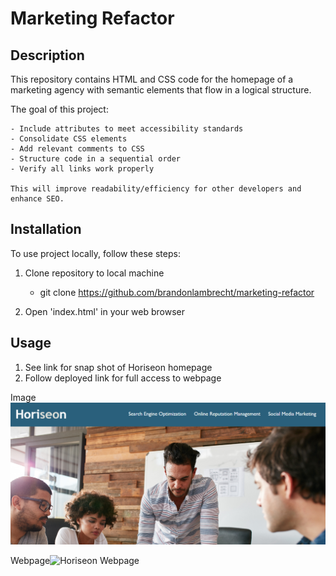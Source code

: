 # Marketing Refactor 

## Description

This repository contains HTML and CSS code for the homepage of a marketing agency with semantic elements that flow in a logical structure. 

The goal of this project:

    - Include attributes to meet accessibility standards
    - Consolidate CSS elements
    - Add relevant comments to CSS
    - Structure code in a sequential order
    - Verify all links work properly
    
    This will improve readability/efficiency for other developers and enhance SEO.  

## Installation

To use project locally, follow these steps:

1. Clone repository to local machine 
    - git clone https://github.com/brandonlambrecht/marketing-refactor

2. Open 'index.html' in your web browser 


## Usage

1. See link for snap shot of Horiseon homepage
2. Follow deployed link for full access to webpage

Image![Horiseon Snap Shot](./assets/images/horiseon-snap-shot.png)

Webpage![Horiseon Webpage](https://brandonlambrecht.github.io/marketing-refactor/)






